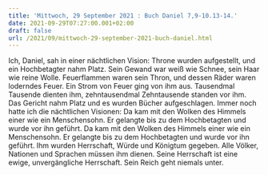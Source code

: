 ```yaml
---
title: 'Mittwoch, 29 September 2021 : Buch Daniel 7,9-10.13-14.'
date: 2021-09-29T07:27:00.001+02:00
draft: false
url: /2021/09/mittwoch-29-september-2021-buch-daniel.html
---
```


Ich, Daniel, sah in einer nächtlichen Vision: Throne wurden aufgestellt, und ein Hochbetagter nahm Platz. Sein Gewand war weiß wie Schnee, sein Haar wie reine Wolle. Feuerflammen waren sein Thron, und dessen Räder waren loderndes Feuer. Ein Strom von Feuer ging von ihm aus. Tausendmal Tausende dienten ihm, zehntausendmal Zehntausende standen vor ihm. Das Gericht nahm Platz und es wurden Bücher aufgeschlagen. Immer noch hatte ich die nächtlichen Visionen: Da kam mit den Wolken des Himmels einer wie ein Menschensohn. Er gelangte bis zu dem Hochbetagten und wurde vor ihn geführt. Da kam mit den Wolken des Himmels einer wie ein Menschensohn. Er gelangte bis zu dem Hochbetagten und wurde vor ihn geführt. Ihm wurden Herrschaft, Würde und Königtum gegeben. Alle Völker, Nationen und Sprachen müssen ihm dienen. Seine Herrschaft ist eine ewige, unvergängliche Herrschaft. Sein Reich geht niemals unter.